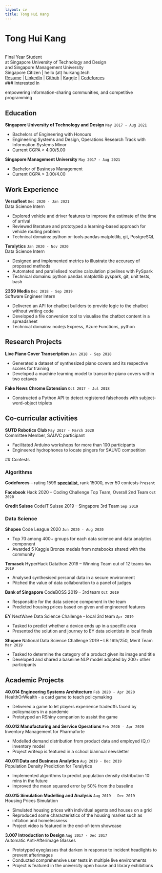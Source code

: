 ```yaml
---
layout: cv
title: Tong Hui Kang
---
```


# Tong Hui Kang
<br>
Final Year Student <br>
at Singapore University of Technology and Design <br>
and Singapore Management University

<div id="contacts">
<a id="personal-contacts">Singapore Citizen | hello (at) huikang.tech</a> 
</div>
<div id="webaddress">
<a href="https://resume.huikang.dev?utm_source=resume"
onclick="getOutboundLink('Resume'); return true;"
target="_blank">
Resume</a> |
<a href="https://www.linkedin.com/in/huikang-tong/"
onclick="getOutboundLink('LinkedIn'); return true;"
target="_blank">
LinkedIn</a> |
<a href="https://github.com/tonghuikang/"
onclick="getOutboundLink('Github'); return true;"
target="_blank">
Github</a> |
<a href="https://www.kaggle.com/huikang/"
onclick="getOutboundLink('Kaggle'); return true;"
target="_blank">
Kaggle</a> |
<a href="https://codeforces.com/profile/huikang/"
onclick="getOutboundLink('Codeforces'); return true;"
target="_blank">
Codeforces</a>
</div>
### Interested in

empowering information-sharing communities, and competitive programming

## Education

**Singapore University of Technology and Design**
`May 2017 - Aug 2021`

- Bachelors of Engineering with Honours
- Engineering Systems and Design, Operations Research Track with Information Systems Minor
- Current CGPA <a id="sutd-gpa">> 4.00/5.00</a>

**Singapore Management University**
`May 2017 - Aug 2021`

- Bachelor of Business Management
- Current CGPA <a id="smu-gpa">> 3.00/4.00</a>


## Work Experience

**Versafleet**
`Dec 2020 - Jan 2021`<br>
Data Science Intern

- Explored vehicle and driver features to improve the estimate of the time of arrival
- Reviewed literature and prototyped a learning-based approach for vehicle routing problem
- Technical domains: python or-tools pandas matplotlib, git, PostgreSQL

**Teralytics**
`Jan 2020 - Nov 2020`<br>
Data Science Intern

- Designed and implemented metrics to illustrate the accuracy of proposed methods
- Automated and parallelised routine calculation pipelines with PySpark
- Technical domains: python pandas matplotlib pyspark, git, unit tests, bash


**2359 Media**
`Dec 2018 - Sep 2019`<br>
 Software Engineer Intern

- Delivered an API for chatbot builders to provide logic to the chatbot without writing code
- Developed a file conversion tool to visualise the chatbot content in a spreadsheet
- Technical domains: nodejs Express, Azure Functions, python


## Research Projects

**Live Piano Cover Transcription**
`Jan 2018 - Sep 2018`

- Generated a dataset of synthesized piano covers and its respective scores for training
- Developed a machine learning model to transcribe piano covers within two octaves


**Fake News Chrome Extension**
`Oct 2017 - Jul 2018`

- Constructed a Python API to detect registered falsehoods with subject-word-object triplets


## Co-curricular activities

**SUTD Robotics Club**
`May 2017 - March 2020`<br>
Committee Member, SAUVC participant

- Facilitated Arduino workshops for more than 100 participants
- Engineered hydrophones to locate pingers for SAUVC competition



<div style="page-break-after: always;"></div>
## Contests

### Algorithms

**Codeforces** – rating <a id="rating">1599</a> <strong><a href="https://codeforces.com/profile/huikang" id="rank">specialist</a></strong>, rank <a id="placing">15000</a>, over 50 contests
`Present`

**Facebook** Hack 2020 – Coding Challenge Top Team, Overall 2nd Team
`Oct 2020`

**Credit Suisse** CodeIT Suisse 2019 – Singapore 3rd Team
`Sep 2019`


### Data Science

**Shopee** Code League 2020
`Jun 2020 - Aug 2020`

- Top 70 among 400+ groups for each data science and data analytics component
- Awarded 5 Kaggle Bronze medals from notebooks shared with the community


**Temasek** HyperHack Datathon 2019 – Winning Team out of 12 teams
`Nov 2019`
- Analysed synthesised personal data in a secure environment
- Pitched the value of data collaboration to a panel of judges


**Bank of Singapore** CodeBOSS 2019 – 3rd team
`Oct 2019`
- Responsible for the data science component in the team
- Predicted housing prices based on given and engineered features


**EY** NextWave Data Science Challenge - local 3rd team
`Apr 2019`
- Tasked to predict whether a device ends up in a specific area
- Presented the solution and journey to EY data scientists in local finals


**Shopee** National Data Science Challenge 2019 – LB 16th/250, Merit Team
`Mar 2019`
- Tasked to determine the category of a product given its image and title
- Developed and shared a baseline NLP model adopted by 200+ other participants


## Academic Projects

**40.014 Engineering Systems Architecture**
`Feb 2020 - Apr 2020`<br>
HealthOrWealth - a card game to teach policymaking
- Delivered a game to let players experience tradeoffs faced by policymakers in a pandemic
- Prototyped an RShiny companion to assist the game


**40.012 Manufacturing and Service Operations**
`Feb 2020 - Apr 2020`<br>
Inventory Management for Pharmaforte
- Modelled demand distribution from product data and employed (Q,r) inventory model
- Project writeup is featured in a school biannual newsletter


**40.011 Data and Business Analytics**
`Aug 2019 - Dec 2019`<br>
Population Density Prediction for Teralytics

- Implemented algorithms to predict population density distribution 10 mins in the future
- Improved the mean squared error by 50% from the baseline


**40.015 Simulation Modelling and Analysis**
`Aug 2019 - Dec 2019`<br>
Housing Prices Simulation
- Simulated housing prices with individual agents and houses on a grid
- Reproduced some characteristics of the housing market such as inflation and homelessness
- Project video is featured in the end-of-term showcase


**3.007 Introduction to Design**
`Aug 2017 - Dec 2017`<br>
Automatic Anti-Afterimage Glasses 
- Prototyped eyeglasses that darken in response to incident headlights to prevent afterimages
- Conducted comprehensive user tests in multiple live environments
- Project is featured in the university open house and library exhibitions